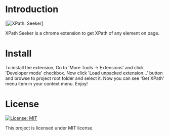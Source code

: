 # Introduction

[![XPath: Seeker](https://img.shields.io/badge/XPath-Seeker-orange.svg)]

XPath Seeker is a chrome extension to get XPath of any element on page.

# Install

To install the extension, Go to 'More Tools -> Extensions' and  click 'Developer mode' checkbox. Now click 'Load unpacked extension...' button and browse to project root folder and select it. Now you can see 'Get XPath' menu item in your context menu. Enjoy!

# License

[![License: MIT](https://img.shields.io/badge/License-MIT-yellow.svg)](https://opensource.org/licenses/MIT)

This project is licensed under MIT license.